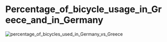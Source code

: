 # Percentage_of_bicycle_usage_in_Greece_and_in_Germany
![percentage_of_bicycles_used_in_Germany_vs_Greece](https://github.com/user-attachments/assets/26bd1345-993f-4685-818e-d04ceef155f3)

